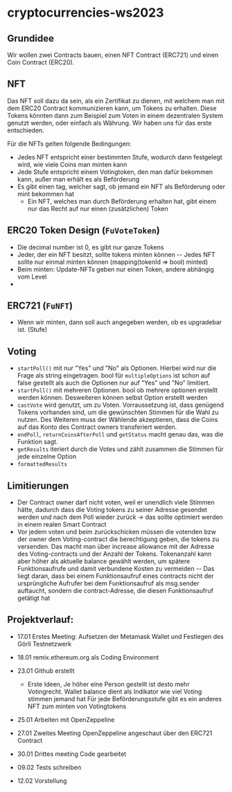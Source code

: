 # cryptocurrencies-ws2023

## Grundidee

Wir wollen zwei Contracts bauen, einen NFT Contract (ERC721) und einen Coin Contract (ERC20).



## NFT

Das NFT soll dazu da sein, als ein Zertifikat zu dienen, mit welchem man mit dem ERC20 Contract kommunizieren kann, um Tokens zu erhalten.
Diese Tokens könnten dann zum Beispiel zum Voten in einem dezentralen System genutzt werden, oder einfach als Währung.
Wir haben uns für das erste entschieden.

Für die NFTs gelten folgende Bedingungen:

- Jedes NFT entspricht einer bestimmten Stufe, wodurch dann festgelegt wird, wie viele Coins man minten kann
- Jede Stufe entspricht einem Votingtoken, den man dafür bekommen kann, außer man erhält es als Beförderung
- Es gibt einen tag, welcher sagt, ob jemand ein NFT als Beförderung oder mint bekommen hat
  - Ein NFT, welches man durch Beförderung erhalten hat, gibt einem nur das Recht auf nur einen (zusätzlichen) Token



## ERC20 Token Design (`FuVoteToken`)

- Die decimal number ist 0, es gibt nur ganze Tokens
- Jeder, der ein NFT besitzt, sollte tokens minten können -- Jedes NFT sollte nur einmal minten können (mapping(tokenId => bool) minted)
- Beim minten: Update-NFTs geben nur einen Token, andere abhängig vom Level
- 


## ERC721 (`FuNFT`)

- Wenn wir minten, dann soll auch angegeben werden, ob es upgradebar ist. (Stufe)



## Voting

- `startPoll()` mit nur "Yes" und "No" als Optionen.
   Hierbei wird nur die Frage als string eingetragen. bool für `multipleOptions` ist schon auf false gestellt als auch die Optionen nur auf "Yes" und "No" limitiert.
- `startPoll()` mit mehreren Optionen. bool ob mehrere optionen erstellt werden können. Desweiteren können selbst Option erstellt werden
- `castVote` wird genutzt, um zu Voten. Vorraussetzung ist, dass genügend Tokens vorhanden sind, um die gewünschten Stimmen für die Wahl zu nutzen. Des Weiteren muss der Wählende akzeptieren, dass die Coins auf das Konto des Contract owners transferiert werden.
- `endPoll`, `returnCoinsAfterPoll` und `getStatus` macht genau das, was die Funktion sagt.
- `getResults` iteriert durch die Votes und zählt zusammen die Stimmen für jede einzelne Option
- `formattedResults`

## Limitierungen

- Der Contract owner darf nicht voten, weil er unendlich viele Stimmen hätte, dadurch dass die Voting tokens zu seiner Adresse gesendet werden und nach dem Poll wieder zurück -> das sollte optimiert werden in einem realen Smart Contract
- Vor jedem voten und beim zurückschicken müssen die votenden bzw der owner dem Voting-contract die berechtigung geben, die tokens zu versenden. Das macht man über increase allowance mit der Adresse des Voting-contracts und der Anzahl der Tokens. Tokenanzahl kann aber höher als aktuelle balance gewählt werden, um spätere Funktionsaufrufe und damit verbundene Kosten zu vermeiden
-- Das liegt daran, dass bei einem Funktionsaufruf eines contracts nicht der ursprüngliche Aufrufer bei dem Funktionsaufruf als msg.sender auftaucht, sondern die contract-Adresse, die diesen Funktionsaufruf getätigt hat

## Projektverlauf:

- 17.01 Erstes Meeting: Aufsetzen der Metamask Wallet und Festlegen des Görli Testnetzwerk
- 18.01 remix.ethereum.org als Coding Environment
- 23.01 Github erstellt
    - Erste Ideen, Je höher eine Person gestellt ist desto mehr Votingrecht.
        Wallet balance dient als Indikator wie viel Voting stimmen jemand hat
        Für jede Beförderungsstufe gibt es ein anderes NFT zum minten von Votingtokens

- 25.01 Arbeiten mit OpenZeppeline
- 27.01 Zweites Meeting OpenZeppeline angeschaut über den ERC721 Contract
- 30.01 Drittes meeting Code gearbeitet
- 09.02 Tests schreiben
- 12.02 Vorstellung
